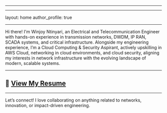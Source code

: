 
---
---
layout: home
author_profile: true

---

Hi there! I'm Winjoy Ntinyari, an Electrical and Telecommunication Engineer with hands-on experience in transmission networks, DWDM, IP RAN, SCADA systems, and critical infrastructure.
Alongside my engineering experience, I’m a Cloud Computing & Security Aspirant, actively upskilling in AWS Cloud, networking in cloud environments, and cloud security, aligning my interests in network infrastructure with the evolving landscape of modern, scalable systems.

---

## 📄 [View My Resume](/assets/files/Winjoy_Ntinyari_Resume_.pdf)

---

Let’s connect! I love collaborating on anything related to networks, innovation, or impact-driven engineering.
